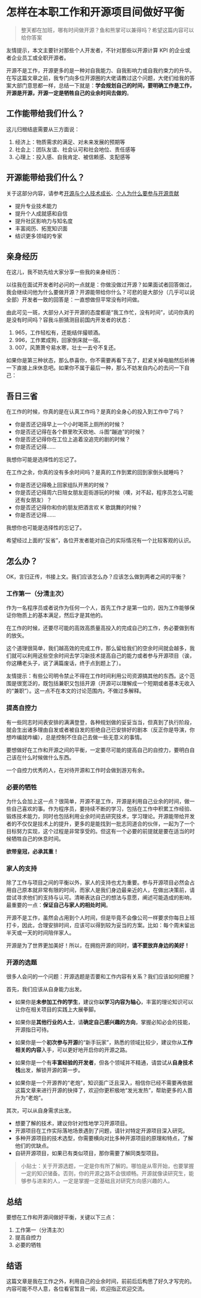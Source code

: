# 怎样在本职工作和开源项目间做好平衡

> 整天都在加班，哪有时间做开源？鱼和熊掌可以兼得吗？希望这篇内容可以给你答案

友情提示，本文主要针对那些个人开发者，不针对那些以开源计算 KPI 的企业或者企业员工或全职开源者。



开源不是工作，开源更多的是一种对自我能力、自我影响力或自我约束力的升华。在写这篇文章之前，我专门向多位开源圈的大佬请教过这个问题，大佬们给我的答案大部门意思都一样，总结一下就是：**学会规划自己的时间，要明确工作是工作，开源是开源，开源一定是牺牲自己的业余时间去做的**。

## 工作能带给我们什么？

这儿归根结底需要从三方面说：

1. 经济上：物质需求的满足、对未来发展的预期等
2. 社会上：团队友谊、社会认可和社会地位、责任感等
3. 心理上：投入感、自我肯定、被信赖感、支配感等

## 开源能带给我们什么？

关于这部分内容，请参考[开源与个人技术成长](../第1部分——初识开源/开源与个人技术成长.md)、[个人为什么要参与开源贡献](../第3部分——尝试参与开源/个人为什么要参与开源贡献.md)

- 提升专业技术能力
- 提升个人成就感和自信
- 提升社区影响力与知名度
- 丰富阅历、拓宽知识面
- 结识更多领域的专家


## 亲身经历

在这儿，我不妨先给大家分享一些我的亲身经历：

以往我在面试开发者时必问的一点就是：你做没做过开源？如果面试者回答做过，我会继续问他为什么要做开源？开源能带给你什么？可悲的是大部分（几乎可以说全部）开发者一致的回答是：一直想做但平常没有时间做。

由此可见一斑，大部分人对于开源的态度都是“我工作忙，没有时间”，试问你真的是没有时间吗？容我斗胆猜测目前国内开发者的状态：

1. 965，工作轻松有，还能结伴撮顿酒。
2. 996，工作累成狗，回家倒床就一宿。
3. 007，风萧萧兮易水寒，壮士一去兮不复还。

如果你是第三种状态，那么恭喜你，你不需要再看下去了，赶紧关掉电脑然后祈祷一下直接上床休息吧。如果你不属于最后一种，那么不妨发自内心的去问一下自己：

## 吾日三省

在工作的时候，你真的是在认真工作吗？是真的全身心的投入到工作中了吗？

- 你是否还记得早上一个小时喝茶上厕所的时候？
- 你是否还记得在各个群里吹天砍地、斗图“蹦迪”的时候？
- 你是否还记得你在工位上追着没追完的剧的时候？
- 你是否还记得……

我想你可能是选择性的忘记了。

在工作之余，你真的没有多余时间吗？是真的工作到累的回到家倒头就睡吗？

- 你是否还记得晚上回家组队开黑的时候？
- 你是否还记得周六日陪女朋友逛街游玩的时候（噢，对不起，程序员怎么可能还有女朋友）？
- 你是否还记得你和你的朋友把酒言欢 K 歌跳舞的时候？
- 你是否还记得……

我想你也可能是选择性的忘记了。

希望经过上面的“反省”，各位开发者能对自己的实际情况有一个比较客观的认识。

## 怎么办？

OK，言归正传，书接上文。我们应该怎么办？应该怎么做到两者之间的平衡？

### 工作第一（分清主次）

作为一名程序员或者说作为任何一个人，首先工作才是第一位的，因为工作能够保证你物质上的基本满足，然后才是其他的。

在工作的时候，还要尽可能的高效高质量高投入的完成自己的工作，务必要做到有的放矢。

这个道理很简单，我们越高效的完成工作，那么留给我们的空余时间就会越多，我们就可以利用这些空余时间去学习新技术提高自己的能力或者参与开源项目（诶，你这糟老头子，说了满篇废话，终于点到题上了）。

友情提示：有些公司明令禁止不得在工作时间利用公司资源搞其他的东西。这个范围是很宽泛的，既包括兼职又包括开源（开源可以理解成一个短期或者基本无收入的“兼职”）。这一点不在本文的讨论范围内，不做过多解释。

### 提高自控力

有一些同志时间表安排的满满登登，各种规划做的妥妥当当，但真到了执行阶段，就会生出诸多理由自发或者被自发的拒绝自己已安排好的剧本（反正你是导演，你想咋编就咋编），总是控制不住自己去做一些无意义的事情。

要想做好在工作和开源之间的平衡，一定要尽可能的提高自己的自控力，要明白自己该在什么时候做什么东西。

一个自控力优秀的人，在对待开源和工作时会做到游刃有余。

### 必要的牺牲

为什么会加上这一点？很简单，开源不是工作，开源是利用自己业余的时间，做一些自己喜欢的事。作为程序员，要持续不断的学习，包括在工作中积累工作经验、锻炼技术能力，同时也包括利用业余时间去研究技术，学习理论。开源能带给开发者的不仅仅是技术上的提升，更多的是能找到一批志同道合的伙伴，一起为了一个目标努力实现，这个过程是非常享受的。但这有一个必要的前提就是要在适当的时候牺牲自己的休息时间。

**欲带皇冠，必承其重！**

### 家人的支持

除了工作与项目之间的平衡以外，家人的支持也尤为重要。参与开源项目必然会占用自己原本就非常有限的时间，而家人是我们身边最亲近的人，在做出决策前，请尝试寻求他们的支持与认可。清晰表达自己的想法与意愿，阐述可能造成的影响，最重要的一点：**保证自己与家人的相处时间**。

开源不是工作，虽然会占用到个人时间，但是毕竟不会像公司一样要求你每日上班打卡，因此，合理安排时间，应该可以得到较为妥当的方案。比如：每个周末留出半天或一天的时间陪伴家人。

开源是为了世界更加美好！所以，在拥抱开源的同时，**请不要放弃身边的美好！**

### 开源的选题

很多人会问的一个问题：开源选题是否要和工作内容有关系？我们应该如何把握？

首先，我们应该从自身能力出发。

- 如果你是**未参加工作的学生**，建议你**以学习内容为轴心**，丰富的理论知识可以让你在相关项目的实践上大展拳脚。
- 如果你是**其他行业的人士**，请**确定自己感兴趣的方向**，掌握必知必会的技能，开源指日可待。
- 如果你是一个**初次参与开源**的“新手玩家”，熟悉的领域比较少，建议你从**工作相关的内容**入手，可以更好地开启你的开源之路。

- 如果你是一个有**丰富经验的开发者**，但各个领域并不精通，请尝试从**自身技术栈**出发，解锁开源的第一步。

- 如果你是一个开源界的“老炮”，知识面广泛且深入，相信你已经不需要再依据这篇文章来进行开源的抉择了，欢迎你更积极地“发光发热”，帮助更多的人晋升为“老炮”。

其次，可以从自身需求出发。

- 想要了解的技术，建议你针对性地学习开源项目。
- 开源项目在工作实际落地场景遇到了问题，请针对特定开源项目深入研究。
- 多种开源项目的技术选型，你需要横向对比多种开源项目的原理和特点，了解他们的优缺点。
- 自研开源项目，如果已有类似项目，那你需要了解同类型项目。

> 小贴士：关于开源选题，一定是你有所了解的。哪怕是从零开始，也要掌握一定的知识储备。否则，你的开源之路不会很顺畅。开源就像读研究生，能够参与进来的人，一定是掌握一定基础且对研究方向感兴趣的人。

## 总结

要想在工作和开源间做好平衡，关键以下三点：

1. 工作第一（分清主次）
2. 提高自控力
3. 必要的牺牲


## 结语

这篇文章是我在工作之外，利用自己的业余时间，前前后后构思了好久才写完的。内容可能不尽人意，各位看官暂且一阅，欢迎指正欢迎交流。



